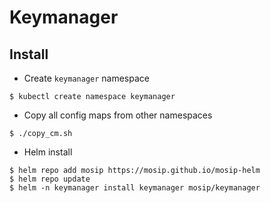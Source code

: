 # Keymanager

## Install
* Create `keymanager` namespace
```
$ kubectl create namespace keymanager
```
* Copy all config maps from other namespaces
```
$ ./copy_cm.sh
```
* Helm install
```
$ helm repo add mosip https://mosip.github.io/mosip-helm
$ helm repo update
$ helm -n keymanager install keymanager mosip/keymanager 
```
